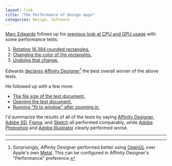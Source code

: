 ```yaml
---
layout: link
title: "The Performance of Design Apps"
categories: Design, Software
---
```


[Marc Edwards](https://twitter.com/marcedwards) follows up his [previous look at CPU and GPU usage](https://blog.robenkleene.com/2019/07/18/cpu-gpu-usage-of-design-apps/) with some performance tests:

1. [Rotating 16,384 rounded rectangles.](https://twitter.com/marcedwards/status/1153632333234204672)
2. [Changing the color of the rectangles.](https://twitter.com/marcedwards/status/1153632481817456640)
3. [Undoing that change.](https://twitter.com/marcedwards/status/1153632610804850695)

Edwards [declares](https://twitter.com/marcedwards/status/1153632696687460359) [Affinity Designer](https://affinity.serif.com/en-us/designer/)[^affinitydesignerusingopengl] the best overall winner of the above tests.

He followed up with a few more:

- [The file size of the test document.](https://twitter.com/marcedwards/status/1153641710489964544)
- [Opening the test document.](https://twitter.com/marcedwards/status/1154261803594997760)
- [Running "fit to window" after zooming in.](https://twitter.com/marcedwards/status/1154262176581865472)

I'd summarize the results of all of the tests by saying [Affinity Designer](https://affinity.serif.com/en-us/designer/), [Adobe XD](https://www.adobe.com/products/xd.html), [Figma](https://www.figma.com/), and [Sketch](https://www.sketch.com/) all performed comparably, while [Adobe Photoshop](https://www.adobe.com/products/photoshop.html) and [Adobe Illustrator](https://www.adobe.com/products/illustrator.html) clearly performed worse.

* * *

[^affinitydesignerusingopengl]: Surprisingly, Affinity Designer performed better using [OpenGL](https://en.wikipedia.org/wiki/OpenGL) over Apple's own [Metal](https://developer.apple.com/metal/). This can be configured in Affinity Designer's "Performance" preference.

